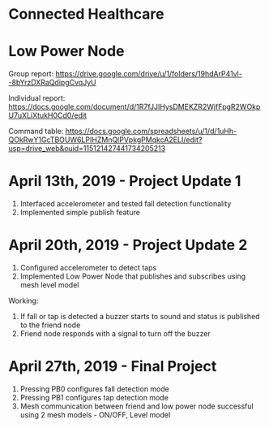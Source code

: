 # Connected Healthcare  

# Low Power Node  
Group report: https://drive.google.com/drive/u/1/folders/19hdArP41vl--8bYrzDXRaQdipgCvqJyU  

Individual report: https://docs.google.com/document/d/1R7fJJIHysDMEKZR2WjfFpgR2WOkpU7uXLiXtukH0Cd0/edit  

Command table: https://docs.google.com/spreadsheets/u/1/d/1uHh-QOkRwY1GcTBOUW6LPIHZMnQlPVpkgPMqkcA2ELI/edit?usp=drive_web&ouid=115121427441734205213

# April 13th, 2019 - Project Update 1  

1) Interfaced accelerometer and tested fall detection functionality  
2) Implemented simple publish feature  


# April 20th, 2019 - Project Update 2  

1) Configured accelerometer to detect taps  
2) Implemented Low Power Node that publishes and subscribes using mesh level model  

Working:  
1) If fall or tap is detected a buzzer starts to sound and status is published to the friend node  
2) Friend node responds with a signal to turn off the buzzer  

# April 27th, 2019 - Final Project
1) Pressing PB0 configures fall detection mode  
2) Pressing PB1 configures tap detection mode  
3) Mesh communication between friend and low power node successful using 2 mesh models - ON/OFF, Level model   


